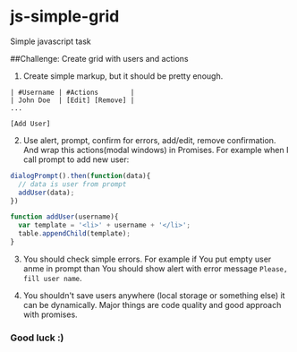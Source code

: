 # js-simple-grid
Simple javascript task 

##Challenge: Create grid with users and actions

1) Create simple markup, but it should be pretty enough.
```
| #Username | #Actions        |
| John Doe  | [Edit] [Remove] |
...

[Add User]
```

2) Use alert, prompt, confirm for errors, add/edit, remove confirmation. And wrap this actions(modal windows) in Promises. For example when I call prompt to add new user: 

```javascript
dialogPrompt().then(function(data){ 
  // data is user from prompt
  addUser(data);
})

function addUser(username){
  var template = '<li>' + username + '</li>';
  table.appendChild(template);
}
```

3) You should check simple errors. For example if You put empty user anme in prompt than You should show alert with error message `Please, fill user name`. 

4) You shouldn't save users anywhere (local storage or something else) it can be dynamically. Major things are code quality and good approach with promises.

### Good luck :)
